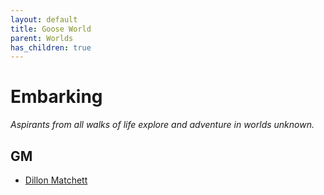 ```yaml
---
layout: default
title: Goose World
parent: Worlds
has_children: true
---
```

# Embarking
*Aspirants from all walks of life explore and adventure in worlds unknown.*

## GM
* [Dillon Matchett](https://github.com/bombasticSlacks)